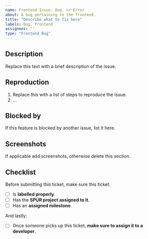 ```yaml
---
name: Frontend Issue, Bug, or Error
about: A bug pertaining to the frontend.
title: "Describe what to fix here"
labels: bug, frontend
assignees: ''
type: "Frontend Bug"
---
```


## Description
Replace this text with a brief description of the issue.

## Reproduction
1. Replace this with a list of steps to reproduce the issue.
2. ...

## Blocked by
If this feature is blocked by another issue, list it here.

## Screenshots
If applicable add screenshots, otherwise delete this section.

## Checklist
Before submitting this ticket, make sure this ticket:
- [ ] Is **labelled properly**.
- [ ] Has the **SPUR project assigned to it**.
- [ ] Has an **assigned milestone**.

And lastly:
- [ ] Once someone picks up this ticket, **make sure to assign it to a developer**.

